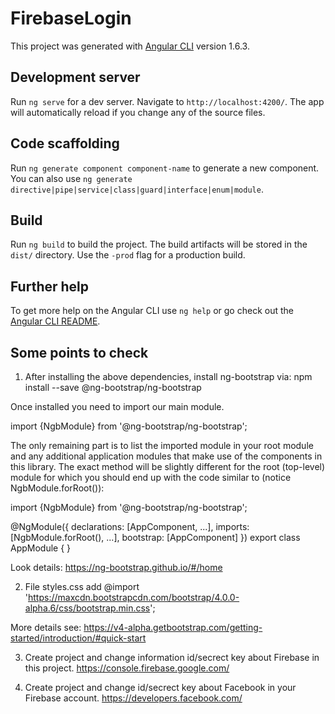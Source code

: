 # FirebaseLogin

This project was generated with [Angular CLI](https://github.com/angular/angular-cli) version 1.6.3.

## Development server

Run `ng serve` for a dev server. Navigate to `http://localhost:4200/`. The app will automatically reload if you change any of the source files.

## Code scaffolding

Run `ng generate component component-name` to generate a new component. You can also use `ng generate directive|pipe|service|class|guard|interface|enum|module`.

## Build

Run `ng build` to build the project. The build artifacts will be stored in the `dist/` directory. Use the `-prod` flag for a production build.

## Further help

To get more help on the Angular CLI use `ng help` or go check out the [Angular CLI README](https://github.com/angular/angular-cli/blob/master/README.md).

## Some points to check

1) After installing the above dependencies, install ng-bootstrap via:
npm install --save @ng-bootstrap/ng-bootstrap

Once installed you need to import our main module.

import {NgbModule} from '@ng-bootstrap/ng-bootstrap';

The only remaining part is to list the imported module in your root module and any additional application modules that make use of the components in this library. The exact method will be slightly different for the root (top-level) module for which you should end up with the code similar to (notice NgbModule.forRoot()):

import {NgbModule} from '@ng-bootstrap/ng-bootstrap';

@NgModule({
  declarations: [AppComponent, ...],
  imports: [NgbModule.forRoot(), ...],
  bootstrap: [AppComponent]
})
export class AppModule {
}

Look details:
https://ng-bootstrap.github.io/#/home


2) File styles.css add
@import 'https://maxcdn.bootstrapcdn.com/bootstrap/4.0.0-alpha.6/css/bootstrap.min.css';

More details see:
https://v4-alpha.getbootstrap.com/getting-started/introduction/#quick-start


3) Create project and change information id/secrect key about Firebase in this project.
https://console.firebase.google.com/

4) Create project and change id/secrect key about Facebook in your Firebase account.
https://developers.facebook.com/
